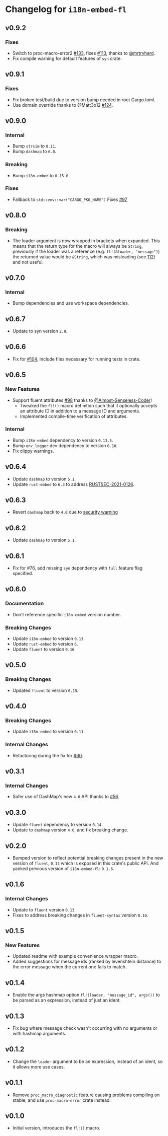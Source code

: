 # Changelog for `i18n-embed-fl`

## v0.9.2

### Fixes

+ Switch to proc-macro-error2 [#133](https://github.com/kellpossible/cargo-i18n/pull/133), fixes [#113](https://github.com/kellpossible/cargo-i18n/issues/113), thanks to [@mrtryhard](https://github.com/mrtryhard).
+ Fix compile warning for default features of `syn` crate.

## v0.9.1

### Fixes

+ Fix broken test/build due to version bump needed in root Cargo.toml.
+ Use domain override thanks to @Matt3o12 [#124](https://github.com/kellpossible/cargo-i18n/pull/124).

## v0.9.0

### Internal

+ Bump `strsim` to `0.11`.
+ Bump `dashmap` to `6.0`.

### Breaking

+ Bump `i18n-embed` to `0.15.0`.

### Fixes

+ Fallback to `std::env::var("CARGO_PKG_NAME")` Fixes [#97](https://github.com/kellpossible/cargo-i18n/issues/97)

## v0.8.0

### Breaking

+ The loader argument is now wrapped in brackets when expanded. This means that the return type for the macro will always be `String`, previously if the loader was a reference (e.g. `fl!(&loader, "message")`) the returned value would be `&String`, which was misleading (see [112](https://github.com/kellpossible/cargo-i18n/issues/112)) and not useful.

## v0.7.0

### Internal

+ Bump dependencies and use workspace dependencies.

## v0.6.7

+ Update to syn version `2.0`.

## v0.6.6

+ Fix for [#104](https://github.com/kellpossible/cargo-i18n/issues/104), include files necessary for running tests in crate.

## v0.6.5

### New Features

+ Support fluent attributes [#98](https://github.com/kellpossible/cargo-i18n/pull/98) thanks to [@Almost-Senseless-Coder](https://github.com/Almost-Senseless-Coder)!
  + Tweaked the `fl!()` macro definition such that it optionally accepts an attribute ID in addition to a message ID and arguments.
  + Implemented compile-time verification of attributes.

### Internal

+ Bump `i18n-embed` dependency to version `0.13.5`.
+ Bump `env_logger` dev dependency to version `0.10`.
+ Fix clippy warnings.

## v0.6.4

+ Update `dashmap` to version `5.1`.
+ Update `rust-embed` to `6.3` to address [RUSTSEC-2021-0126](https://rustsec.org/advisories/RUSTSEC-2021-0126.html).

## v0.6.3

+ Revert `dashmap` back to `4.0` due to [security warning](https://rustsec.org/advisories/RUSTSEC-2022-0002.html)

## v0.6.2

+ Update `dashmap` to version `5.1`.

## v0.6.1

+ Fix for #76, add missing `syn` dependency with `full` feature flag specified.

## v0.6.0

### Documentation

+ Don't reference specific `i18n-embed` version number.

### Breaking Changes

+ Update `i18n-embed` to version `0.13`.
+ Update `rust-embed` to version `6`.
+ Update `fluent` to version `0.16`.

## v0.5.0

### Breaking Changes

+ Updated `fluent` to version `0.15`.

## v0.4.0

### Breaking Changes

+ Update `i18n-embed` to version `0.11`.

### Internal Changes

+ Refactoring during the fix for [#60](https://github.com/kellpossible/cargo-i18n/issues/60).

## v0.3.1

### Internal Changes

+ Safer use of DashMap's new `4.0` API thanks to [#56](https://github.com/kellpossible/cargo-i18n/pull/56).

## v0.3.0

+ Update `fluent` dependency to version `0.14`.
+ Update to `dashmap` version `4.0`, and fix breaking change.

## v0.2.0

+ Bumped version to reflect potential breaking changes present in the new version of `fluent`, `0.13` which is exposed in this crate's public API. And yanked previous version of `i18n-embed-fl`: `0.1.6`.

## v0.1.6

### Internal Changes

+ Update to `fluent` version `0.13`.
+ Fixes to address breaking changes in `fluent-syntax` version `0.10`.

## v0.1.5

### New Features

+ Updated readme with example convenience wrapper macro.
+ Added suggestions for message ids (ranked by levenshtein distance) to the error message when the current one fails to match.

## v0.1.4

+ Enable the args hashmap option `fl!(loader, "message_id", args())` to be parsed as an expression, instead of just an ident.

## v0.1.3

+ Fix bug where message check wasn't occurring with no arguments or with hashmap arguments.

## v0.1.2

+ Change the `loader` argument to be an expression, instead of an ident, so it allows more use cases.

## v0.1.1

+ Remove `proc_macro_diagnostic` feature causing problems compiling on stable, and use `proc-macro-error` crate instead.

## v0.1.0

+ Initial version, introduces the `fl!()` macro.
